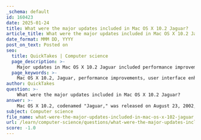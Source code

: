 ```yaml
---
_schema: default
id: 160423
date: 2025-01-24
title: What were the major updates included in Mac OS X 10.2 Jaguar?
article_title: What were the major updates included in Mac OS X 10.2 Jaguar?
date_format: MMM DD, YYYY
post_on_text: Posted on
seo:
  title: QuickTakes | Computer science
  page_description: >-
    Major updates in Mac OS X 10.2 Jaguar included performance improvements, user interface enhancements, Quartz Extreme for graphics, new Address Book, iChat instant messaging, and a redesigned startup screen.
  page_keywords: >-
    Mac OS X 10.2, Jaguar, performance improvements, user interface enhancements, Quartz Extreme, Address Book, iChat, Apple logo, operating system updates, August 2002
author: QuickTakes
question: >-
    What were the major updates included in Mac OS X 10.2 Jaguar?
answer: >-
    Mac OS X 10.2, codenamed "Jaguar," was released on August 23, 2002, and it introduced several significant updates and features that enhanced the user experience and performance of the operating system. Here are the major updates included in Mac OS X 10.2 Jaguar:\n\n1. **Performance Improvements**: Jaguar brought substantial raw performance enhancements, making the operating system faster and more efficient.\n\n2. **User Interface Enhancements**: The update included over 150 user-interface enhancements, contributing to a sleeker and more modern look.\n\n3. **Quartz Extreme**: This feature allowed for hardware-accelerated graphics rendering, enabling compositing graphics directly on supported video cards (such as the ATI Radeon or Nvidia GeForce2 MX) with at least 16 MB of VRAM. This significantly improved the visual performance of applications.\n\n4. **Address Book**: A new system-wide repository for contact information was introduced with the Address Book application, allowing users to manage their contacts more effectively.\n\n5. **iChat**: Jaguar included an instant messaging client named iChat, which allowed users to communicate with others over the internet seamlessly.\n\n6. **Startup Screen Change**: The traditional "Happy Mac" icon that had been part of the Mac OS startup sequence for nearly 18 years was replaced with a large grey Apple logo, marking a visual shift in the startup experience.\n\nThese updates collectively made Mac OS X 10.2 Jaguar a significant release in the evolution of Apple's operating system, setting the stage for future developments in the Mac OS X line.
subject: Computer science
file_name: what-were-the-major-updates-included-in-mac-os-x-102-jaguar.md
url: /learn/computer-science/questions/what-were-the-major-updates-included-in-mac-os-x-102-jaguar
score: -1.0
---
```


&nbsp;